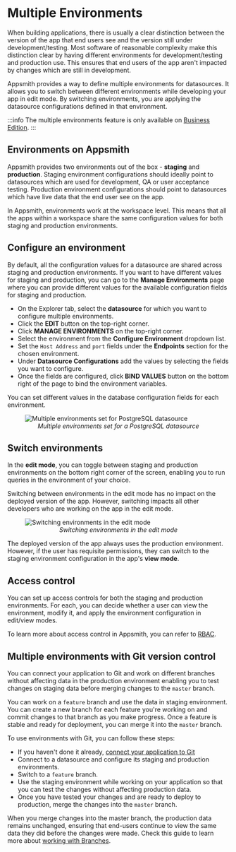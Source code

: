 
# Multiple Environments

When building applications, there is usually a clear distinction between the version of the app that end users see and the version still under development/testing. Most software of reasonable complexity make this distinction clear by having different environments for development/testing and production use. This ensures that end users of the app aren't impacted by changes which are still in development. 

Appsmith provides a way to define multiple environments for datasources. It allows you to switch between different environments while developing your app in edit mode. By switching environments, you are applying the datasource configurations defined in that environment.

:::info
The multiple environments feature is only available on [Business Edition](https://www.appsmith.com/pricing). 
:::

## Environments on Appsmith

Appsmith provides two environments out of the box - **staging** and **production**. Staging environment configurations should ideally point to datasources which are used for development, QA or user acceptance testing. Production environment configurations should point to datasources which have live data that the end user see on the app.

In Appsmith, environments work at the workspace level. This means that all the apps within a workspace share the same configuration values for both staging and production environments.

## Configure an environment

 By default, all the configuration values for a datasource are shared across staging and production environments. If you want to have different values for staging and production, you can go to the **Manage Environments** page where you can provide different values for the available configuration fields for staging and production. 

<VideoEmbed host="youtube" videoId="3hoIWkvL9hA" title="Configure an environment" caption="Configure an environment | MongoDB" />  

* On the Explorer tab, select the **datasource** for which you want to configure multiple environments.
* Click the **EDIT** button on the top-right corner.
* Click **MANAGE ENVIRONMENTS** on the top-right corner.
* Select the environment from the **Configure Environment** dropdown list.
* Set the `Host Address` and `port` fields under the **Endpoints** section for the chosen environment. 
* Under **Datasource Configurations** add the values by selecting the fields you want to configure.
* Once the fields are configured, click **BIND VALUES** button on the bottom right of the page to bind the environment variables. 

You can set different values in the database configuration fields for each environment.

<figure>
  <img src="/img/me-db-1.png" style= {{width:"700px", height:"auto"}} alt="Multiple environments set for PostgreSQL datasource"/>
  <figcaption align = "center"><i>Multiple environments set for a PostgreSQL datasource</i></figcaption>
</figure>

## Switch environments

In the **edit mode**, you can toggle between staging and production environments on the bottom right corner of the screen, enabling you to run queries in the environment of your choice. 

Switching between environments in the edit mode has no impact on the deployed version of the app. However, switching impacts all other developers who are working on the app in the edit mode.

<figure>
  <img src="/img/switch-environments.png" style= {{width:"700px", height:"auto"}} alt="Switching environments in the edit mode"/>
  <figcaption align = "center"><i>Switching environments in the edit mode</i></figcaption>
</figure>

The deployed version of the app always uses the production environment. However, if the user has requisite permissions, they can switch to the staging environment configuration in the app's **view mode**.

## Access control

You can set up access controls for both the staging and production environments. For each, you can decide whether a user can view the environment, modify it, and apply the environment configuration in edit/view modes. 

To learn more about access control in Appsmith, you can refer to [RBAC](/advanced-concepts/access-control/granular-access-control).


## Multiple environments with Git version control

You can connect your application to Git and work on different branches without affecting data in the production environment enabling you to test changes on staging data before merging changes to the `master` branch. 

You can work on a `feature` branch and use the data in staging environment. You can create a new branch for each feature you're working on and commit changes to that branch as you make progress. Once a feature is stable and ready for deployment, you can merge it into the `master` branch.

To use environments with Git, you can follow these steps:

* If you haven't done it already, [connect your application to Git](/advanced-concepts/version-control-with-git)
* Connect to a datasource and configure its staging and production environments.
* Switch to a `feature` branch.
* Use the staging environment while working on your application so that you can test the changes without affecting production data.
* Once you have tested your changes and are ready to deploy to production, merge the changes into the `master` branch. 

When you merge changes into the master branch, the production data remains unchanged, ensuring that end-users continue to view the same data they did before the changes were made. Check this guide to learn more about [working with Branches](/advanced-concepts/version-control-with-git/working-with-branches).




